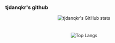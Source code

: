 ### tjdanqkr's github

<!--
**tjdanqkr/tjdanqkr** is a ✨ _special_ ✨ repository because its `README.md` (this file) appears on your GitHub profile.

Here are some ideas to get you started:

- 🔭 I’m currently working on ...
- 🌱 I’m currently learning ...
- 👯 I’m looking to collaborate on ...
- 🤔 I’m looking for help with ...
- 💬 Ask me about ...
- 📫 How to reach me: ...
- 😄 Pronouns: ...
- ⚡ Fun fact: ...
-->
<div align="center">

![tjdanqkr's GitHub stats](https://github-readme-stats.vercel.app/api?username=tjdanqkr&show_icons=true&theme=dark)
#
![Top Langs](https://github-readme-stats.vercel.app/api/top-langs/?username=tjdanqkr&layout=compact&theme=tokyonight)

</div>
